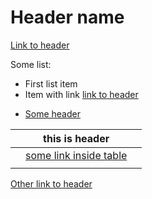 # Header<caret> name

[Link to header](#header-name)

Some list:
* First list item
* Item with link [link to header](#header-name)

<!-- TOC -->
* [Some header](#header-name)
<!-- TOC -->


|     | this is header                         |     |
|-----|----------------------------------------|-----|
|     | [some link inside table](header-name) |     |
|     |                                        |     |

[Other link to header](#header-name)
